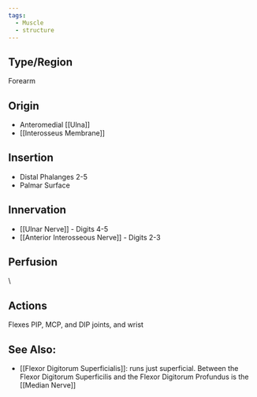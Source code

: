 ```yaml
---
tags:
  - Muscle
  - structure
---
```


## Type/Region 
Forearm

## Origin
- Anteromedial [[Ulna]]
- [[Interosseus Membrane]]

## Insertion
- Distal Phalanges 2-5
- Palmar Surface

## Innervation
- [[Ulnar Nerve]] - Digits 4-5
- [[Anterior Interosseous Nerve]] - Digits 2-3

## Perfusion

\
## Actions
Flexes PIP, MCP, and DIP joints, and wrist

## See Also:
- [[Flexor Digitorum Superficialis]]: runs just superficial. Between the Flexor Digitorum Superficilis and the Flexor Digitorum Profundus is the [[Median Nerve]]

